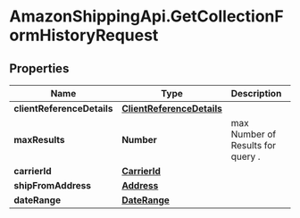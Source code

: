 # AmazonShippingApi.GetCollectionFormHistoryRequest

## Properties
Name | Type | Description | Notes
------------ | ------------- | ------------- | -------------
**clientReferenceDetails** | [**ClientReferenceDetails**](ClientReferenceDetails.md) |  | [optional] 
**maxResults** | **Number** | max Number of Results for query . | [optional] 
**carrierId** | [**CarrierId**](CarrierId.md) |  | [optional] 
**shipFromAddress** | [**Address**](Address.md) |  | [optional] 
**dateRange** | [**DateRange**](DateRange.md) |  | [optional] 


